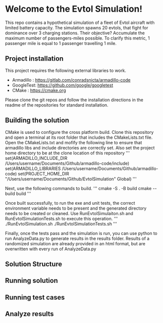 # Welcome to the Evtol Simulation! 
This repo contains a hypothetical simulation of a fleet of Evtol aircraft with limited battery capacity. The simulation spawns 20 evtols, that fight for dominance over 3 charging stations. Their objective? Accumulate the maximum number of passengers-miles possible. To clarify this metric, 1 passenger mile is equal to 1 passenger travelling 1 mile.

## Project installation
This project requires the following external libraries to work. 
- Armadillo : https://gitlab.com/conradsnicta/armadillo-code
- GoogleTest: https://github.com/google/googletest
- CMake : https://cmake.org

Please clone the git repos and follow the installation directions in the readme of the repositories for standard installation.


## Building the solution

CMake is used to configure the cross platform build. Clone this repository and open a terminal at its root folder that includes the CMakeLists.txt file. Open the CMakeLists.txt and mofify the following line to ensure that armadillo libs and include directories are correctly set. Also set the project home directory to be at the clone location of this repository
'''
set(ARMADILLO_INCLUDE_DIR /Users/username/Documents/Github/armadillo-code/include)
set(ARMADILLO_LIBRARIES /Users/username/Documents/Github/armadillo-code)
set(PROJECT_HOME_DIR "/Users/username/Documents/Github/EvtolSimulation" Global)
'''

Next, use the following commands to build.
'''
cmake -S . -B build
cmake --build build
'''

Once built successfully, to run the exe and unit tests, the correct environment variable needs to be present and the generated directory needs to be created or cleaned. Use RunEvtolSimulaiton.sh and RunEvtolSimulationTests.sh to execute this operation.
'''
./RunEvtolSimulation.sh
./RunEvtolSimulationTests.sh
'''

Finally, once the tests pass and the simulation is run, you can use python to run AnalyzeData.py to generate results in the results folder. Results of a randomized simulation are already provided in an html format, but are overwritten with every run of AnalyzeData.py

## Solution Structure

## Running solution
## Running test cases
## Analyze results

